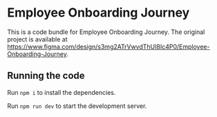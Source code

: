 
  # Employee Onboarding Journey

  This is a code bundle for Employee Onboarding Journey. The original project is available at https://www.figma.com/design/s3mg2ATrVwvdThUI8Ic4P0/Employee-Onboarding-Journey.

  ## Running the code

  Run `npm i` to install the dependencies.

  Run `npm run dev` to start the development server.
  